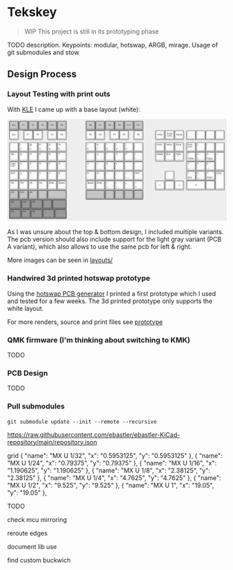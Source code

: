 # Tekskey

> WIP This project is still in its prototyping phase

TODO description. Keypoints: modular, hotswap, ARGB, mirage. Usage of git submodules and stow

## Design Process

### Layout Testing with print outs

With [KLE](http://www.keyboard-layout-editor.com/) I came up with a base layout (white):

![Tekskeys Layout](./layout/kle-fulldesign.jpg)

As I was unsure about the top & bottom design, I included multiple variants. The pcb version should also include support for the light gray variant (PCB A variant), which also allows to use the same pcb for left & right.

More images can be seen in [layouts/](layout/readme.md)

### Handwired 3d printed hotswap prototype

Using the [hotswap PCB generator](https://github.com/50an6xy06r6n/hotswap_pcb_generator) I printed a first prototype which I used and tested for a few weeks. The 3d printed prototype only supports the white layout.

For more renders, source and print files see [prototype](prototype/readme.md)

### QMK firmware (I'm thinking about switching to KMK)

TODO

### PCB Design

TODO

### Pull submodules

```
git submodule update --init --remote --recursive
```

https://raw.githubusercontent.com/ebastler/ebastler-KiCad-repository/main/repository.json

grid {
"name": "MX U 1/32",
"x": "0.5953125",
"y": "0.5953125"
},
{
"name": "MX U 1/24",
"x": "0.79375",
"y": "0.79375"
},
{
"name": "MX U 1/16",
"x": "1.190625",
"y": "1.190625"
},
{
"name": "MX U 1/8",
"x": "2.38125",
"y": "2.38125"
},
{
"name": "MX U 1/4",
"x": "4.7625",
"y": "4.7625"
},
{
"name": "MX U 1/2",
"x": "9.525",
"y": "9.525"
},
{
"name": "MX U 1",
"x": "19.05",
"y": "19.05"
},

TODO

check mcu mirroring

reroute edges

document lib use

find custom buckwich
